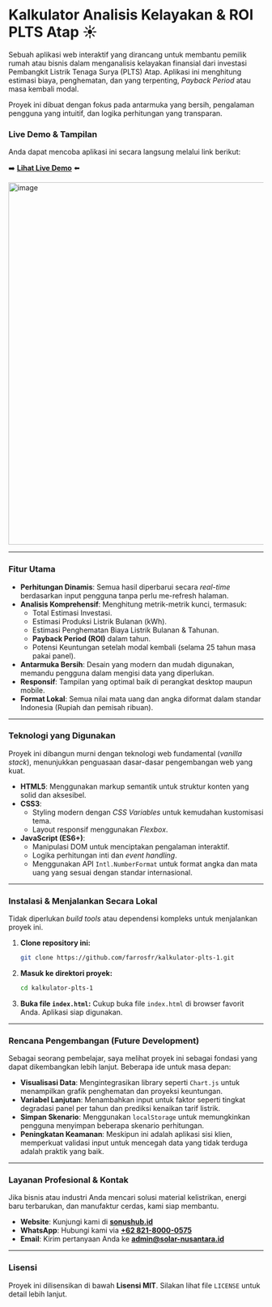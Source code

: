 # Kalkulator Analisis Kelayakan & ROI PLTS Atap ☀️

Sebuah aplikasi web interaktif yang dirancang untuk membantu pemilik rumah atau bisnis dalam menganalisis kelayakan finansial dari investasi Pembangkit Listrik Tenaga Surya (PLTS) Atap. Aplikasi ini menghitung estimasi biaya, penghematan, dan yang terpenting, *Payback Period* atau masa kembali modal.

Proyek ini dibuat dengan fokus pada antarmuka yang bersih, pengalaman pengguna yang intuitif, dan logika perhitungan yang transparan.

### **Live Demo & Tampilan**

Anda dapat mencoba aplikasi ini secara langsung melalui link berikut:

➡️ **[Lihat Live Demo](https://farrosfr.github.io/kalkulator-plts-1)** ⬅️

<img width="1031" height="716" alt="image" src="https://github.com/user-attachments/assets/2a66f058-b3b6-4d28-8af1-beb5978dc22e" />

---

### **Fitur Utama**

* **Perhitungan Dinamis**: Semua hasil diperbarui secara *real-time* berdasarkan input pengguna tanpa perlu me-refresh halaman.
* **Analisis Komprehensif**: Menghitung metrik-metrik kunci, termasuk:
    * Total Estimasi Investasi.
    * Estimasi Produksi Listrik Bulanan (kWh).
    * Estimasi Penghematan Biaya Listrik Bulanan & Tahunan.
    * **Payback Period (ROI)** dalam tahun.
    * Potensi Keuntungan setelah modal kembali (selama 25 tahun masa pakai panel).
* **Antarmuka Bersih**: Desain yang modern dan mudah digunakan, memandu pengguna dalam mengisi data yang diperlukan.
* **Responsif**: Tampilan yang optimal baik di perangkat desktop maupun mobile.
* **Format Lokal**: Semua nilai mata uang dan angka diformat dalam standar Indonesia (Rupiah dan pemisah ribuan).

---

### **Teknologi yang Digunakan**

Proyek ini dibangun murni dengan teknologi web fundamental (*vanilla stack*), menunjukkan penguasaan dasar-dasar pengembangan web yang kuat.

* **HTML5**: Menggunakan markup semantik untuk struktur konten yang solid dan aksesibel.
* **CSS3**:
    * Styling modern dengan *CSS Variables* untuk kemudahan kustomisasi tema.
    * Layout responsif menggunakan *Flexbox*.
* **JavaScript (ES6+)**:
    * Manipulasi DOM untuk menciptakan pengalaman interaktif.
    * Logika perhitungan inti dan *event handling*.
    * Menggunakan API `Intl.NumberFormat` untuk format angka dan mata uang yang sesuai dengan standar internasional.

---

### **Instalasi & Menjalankan Secara Lokal**

Tidak diperlukan *build tools* atau dependensi kompleks untuk menjalankan proyek ini.

1.  **Clone repository ini:**
    ```bash
    git clone https://github.com/farrosfr/kalkulator-plts-1.git
    ```

2.  **Masuk ke direktori proyek:**
    ```bash
    cd kalkulator-plts-1
    ```

3.  **Buka file `index.html`:**
    Cukup buka file `index.html` di browser favorit Anda. Aplikasi siap digunakan.

---

### **Rencana Pengembangan (Future Development)**

Sebagai seorang pembelajar, saya melihat proyek ini sebagai fondasi yang dapat dikembangkan lebih lanjut. Beberapa ide untuk masa depan:

* **Visualisasi Data**: Mengintegrasikan library seperti `Chart.js` untuk menampilkan grafik penghematan dan proyeksi keuntungan.
* **Variabel Lanjutan**: Menambahkan input untuk faktor seperti tingkat degradasi panel per tahun dan prediksi kenaikan tarif listrik.
* **Simpan Skenario**: Menggunakan `localStorage` untuk memungkinkan pengguna menyimpan beberapa skenario perhitungan.
* **Peningkatan Keamanan**: Meskipun ini adalah aplikasi sisi klien, memperkuat validasi input untuk mencegah data yang tidak terduga adalah praktik yang baik.

---

### **Layanan Profesional & Kontak**

Jika bisnis atau industri Anda mencari solusi material kelistrikan, energi baru terbarukan, dan manufaktur cerdas, kami siap membantu.

* **Website**: Kunjungi kami di **[sonushub.id](https://sonushub.id)**
* **WhatsApp**: Hubungi kami via **[+62 821-8000-0575](https://wa.me/6282180000575)**
* **Email**: Kirim pertanyaan Anda ke **[admin@solar-nusantara.id](mailto:admin@solar-nusantara.id)**

---

### **Lisensi**

Proyek ini dilisensikan di bawah **Lisensi MIT**. Silakan lihat file `LICENSE` untuk detail lebih lanjut.
